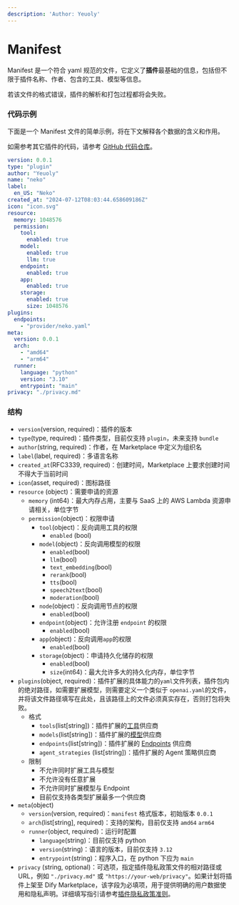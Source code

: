 ```yaml
---
description: 'Author: Yeuoly'
---
```


# Manifest

Manifest 是一个符合 yaml 规范的文件，它定义了**插件**最基础的信息，包括但不限于插件名称、作者、包含的工具、模型等信息。

若该文件的格式错误，插件的解析和打包过程都将会失败。

### 代码示例

下面是一个 Manifest 文件的简单示例，将在下文解释各个数据的含义和作用。

如需参考其它插件的代码，请参考 [GitHub 代码仓库](https://github.com/langgenius/dify-official-plugins/blob/main/tools/google/manifest.yaml)。

```yaml
version: 0.0.1
type: "plugin"
author: "Yeuoly"
name: "neko"
label:
  en_US: "Neko"
created_at: "2024-07-12T08:03:44.658609186Z"
icon: "icon.svg"
resource:
  memory: 1048576
  permission:
    tool:
      enabled: true
    model:
      enabled: true
      llm: true
    endpoint:
      enabled: true
    app:
      enabled: true
    storage: 
      enabled: true
      size: 1048576
plugins:
  endpoints:
    - "provider/neko.yaml"
meta:
  version: 0.0.1
  arch:
    - "amd64"
    - "arm64"
  runner:
    language: "python"
    version: "3.10"
    entrypoint: "main"
privacy: "./privacy.md"
```

### 结构

* `version`(version, required)：插件的版本
* `type`(type, required)：插件类型，目前仅支持 `plugin`，未来支持 `bundle`
* `author`(string, required)：作者，在 Marketplace 中定义为组织名
* `label`(label, required)：多语言名称
* `created_at`(RFC3339, required)：创建时间，Marketplace 上要求创建时间不得大于当前时间
* `icon`(asset, required)：图标路径
* `resource` (object)：需要申请的资源
  * `memory` (int64)：最大内存占用，主要与 SaaS 上的 AWS Lambda 资源申请相关，单位字节
  * `permission`(object)：权限申请
    * `tool`(object)：反向调用工具的权限
      * `enabled` (bool)
    * `model`(object)：反向调用模型的权限
      * `enabled`(bool)
      * `llm`(bool)
      * `text_embedding`(bool)
      * `rerank`(bool)
      * `tts`(bool)
      * `speech2text`(bool)
      * `moderation`(bool)
    * `node`(object)：反向调用节点的权限
      * `enabled`(bool)
    * `endpoint`(object)：允许注册 `endpoint` 的权限
      * `enabled`(bool)
    * `app`(object)：反向调用`app`的权限
      * `enabled`(bool)
    * `storage`(object)：申请持久化储存的权限
      * `enabled`(bool)
      * `size`(int64)：最大允许多大的持久化内存，单位字节
* `plugins`(object, required)：插件扩展的具体能力的`yaml`文件列表，插件包内的绝对路径，如需要扩展模型，则需要定义一个类似于 `openai.yaml`的文件，并将该文件路径填写在此处，且该路径上的文件必须真实存在，否则打包将失败。
  * 格式
    * `tools`(list\[string])：插件扩展的[工具](tool.md)供应商
    * `models`(list\[string])：插件扩展的[模型](model/)供应商
    * `endpoints`(list\[string])：插件扩展的 [Endpoints](endpoint.md) 供应商
    * `agent_strategies` (list\[string])：插件扩展的 Agent 策略供应商
  * 限制
    * 不允许同时扩展工具与模型
    * 不允许没有任意扩展
    * 不允许同时扩展模型与 Endpoint
    * 目前仅支持各类型扩展最多一个供应商
* `meta`(object)
  * `version`(version, required)：`manifest` 格式版本，初始版本 `0.0.1`
  * `arch`(list\[string], required)：支持的架构，目前仅支持 `amd64` `arm64`
  * `runner`(object, required)：运行时配置
    * `language`(string)：目前仅支持 python
    * `version`(string)：语言的版本，目前仅支持 `3.12`
    * `entrypoint`(string)：程序入口，在 python 下应为 `main`
* `privacy` (string, optional)：可选项，指定插件隐私政策文件的相对路径或 URL，例如 `"./privacy.md"` 或 `"https://your-web/privacy"`。如果计划将插件上架至 Dify Marketplace，该字段为必填项，用于提供明确的用户数据使用和隐私声明。详细填写指引请参考[插件隐私政策准则](../publish-plugins/publish-to-dify-marketplace/plugin-privacy-protection-guidelines.md)。

